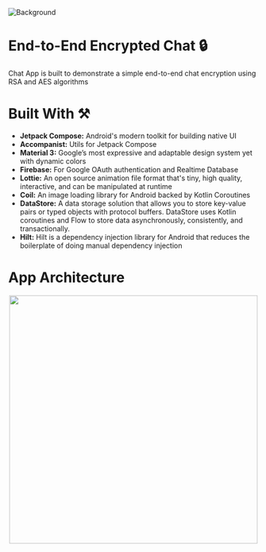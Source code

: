 ![Background](https://user-images.githubusercontent.com/55179845/162902635-e7a23844-4995-46dd-b59d-52b6a07e3183.png)

# End-to-End Encrypted Chat 🔒

Chat App is built to demonstrate a simple end-to-end chat encryption using RSA and AES algorithms

# Built With ⚒️

- <b>Jetpack Compose:</b> Android's modern toolkit for building native UI
- <b>Accompanist:</b> Utils for Jetpack Compose
- <b>Material 3:</b> Google’s most expressive and adaptable design system yet with dynamic colors
- <b>Firebase:</b> For Google OAuth authentication and Realtime Database 
- <b>Lottie:</b> An open source animation file format that's tiny, high quality, interactive, and can be manipulated at runtime
- <b>Coil:</b> An image loading library for Android backed by Kotlin Coroutines
- <b>DataStore:</b> A data storage solution that allows you to store key-value pairs or typed objects with protocol buffers. DataStore uses Kotlin coroutines and Flow to store data asynchronously, consistently, and transactionally.
- <b>Hilt:</b> Hilt is a dependency injection library for Android that reduces the boilerplate of doing manual dependency injection

# App Architecture

<p align="center">
  <img src="https://user-images.githubusercontent.com/55179845/163916712-d592cd3e-a3be-485a-9bfc-d0d1bbd136d9.png" height=500 />
</p>
